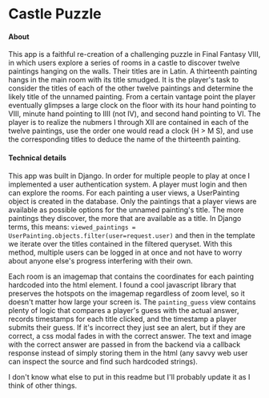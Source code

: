 # Castle Puzzle

#### About

This app is a faithful re-creation of a challenging puzzle in Final Fantasy VIII, in which users explore a series of rooms in a castle to discover twelve paintings hanging on the walls. Their titles are in Latin.
A thirteenth painting hangs in the main room with its title smudged. It is the player's task to consider the titles of each of the other twelve paintings and determine the likely title of the unnamed painting.
From a certain vantage point the player eventually glimpses a large clock on the floor with its hour hand pointing to VIII, minute hand pointing to IIII (not IV), and second hand pointing to VI. The player is to realize the nubmers I through XII are contained in each of the twelve paintings, use the order one would read a clock (H > M S), and use the corresponding titles to deduce the name of the thirteenth painting.

#### Technical details
This app was built in Django. In order for multiple people to play at once I implemented a user authentication system. A player must login and then can explore the rooms. For each painting a user views, a UserPainting object is created in the database. Only the paintings that a player views are available as possible options for the unnamed painting's title. The more paintings they discover, the more that are available as a title.
In Django terms, this means: 
`viewed_paintings = UserPainting.objects.filter(user=request.user)` 
and then in the template we iterate over the titles contained in the filtered queryset.
With this method, multiple users can be logged in at once and not have to worry about anyone else's progress interfering with their own.

Each room is an imagemap that contains the coordinates for each painting hardcoded into the html element. I found a cool javascript library that preserves the hotspots on the imagemap regardless of zoom level, so it doesn't matter how large your screen is.
The `painting_guess` view contains plenty of logic that compares a player's guess with the actual answer, records timestamps for each title clicked, and the timestamp a player submits their guess. If it's incorrect they just see an alert, but if they are correct, a css modal fades in with the correct answer. The text and image with the correct answer are passed in from the backend via a callback response instead of simply storing them in the html (any savvy web user can inspect the source and find such hardcoded strings).

I don't know what else to put in this readme but I'll probably update it as I think of other things.

